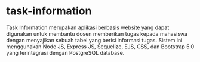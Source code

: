 # task-information

Task Information merupakan aplikasi berbasis website yang dapat digunakan untuk membantu dosen memberikan tugas kepada mahasiswa dengan menyajikan sebuah tabel yang berisi informasi tugas. Sistem ini menggunakan Node JS, Express JS, Sequelize, EJS, CSS, dan Bootstrap 5.0 yang terintegrasi dengan PostgreSQL database. 
